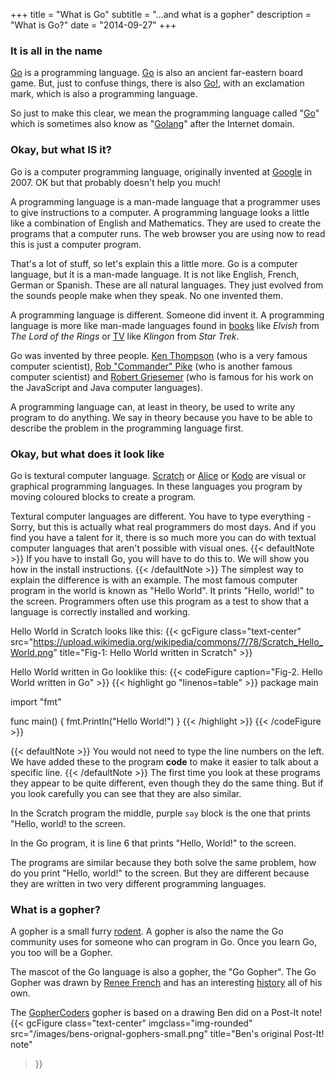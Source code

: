 +++
title = "What is Go"
subtitle = "...and what is a gopher"
description = "What is Go?"
date = "2014-09-27"
+++
### It is all in the name

[Go](http://golang.org) is a programming language. [Go](http://en.wikipedia.org/wiki/Go_(game))
is also an ancient far-eastern board game. But, just to confuse things, there is also
[Go!](http://en.wikipedia.org/wiki/Go!_%28programming_language%29), with an exclamation mark,
which is also a programming language.

So just to make this clear, we mean the programming language called "[Go](http://golang.org)" which
is sometimes also know as "[Golang](http://golang.org)" after the Internet domain.

### Okay, but what IS it?

Go is a computer programming language, originally invented at [Google](http://www.google.com)
in 2007. OK but that probably doesn't help you much!

A programming language is a man-made language that a programmer uses to give instructions to
a computer. A programming language looks a little like a combination of English and Mathematics.
They are used to create the programs that a computer runs. The web browser you are using
now to read this is just a computer program.

That's a lot of stuff, so let's explain this a little more. Go is a computer language, but it
is a man-made language. It is not like English, French, German or Spanish. These are all natural
languages. They just evolved from the sounds people make when they speak. No one invented them.

A programming language is different. Someone did invent it. A programming language
is more like man-made languages found in [books](http://www.britannica.com/list/15/6-fictional-languages-you-can-really-learn)
like _Elvish_ from _The Lord of the Rings_ or [TV](http://www.britannica.com/list/15/6-fictional-languages-you-can-really-learn)
like _Klingon_ from _Star Trek_.

Go was invented by three people.
[Ken Thompson](http://en.wikipedia.org/wiki/Ken_Thompson)
(who is a very famous computer scientist),
[Rob "Commander" Pike](https://en.wikipedia.org/wiki/Rob_Pike)
(who is another famous computer scientist) and
[Robert Griesemer](http://http://en.wikipedia.org/wiki/Robert_Griesemer)
(who is famous for his work on the JavaScript and Java computer languages).

A programming language can, at least in theory, be used to write any program to
do anything. We say in theory because you have to be able to describe the problem
in the programming language first.

### Okay, but what does it look like

Go is textural computer language. [Scratch](https://scratch.mit.edu/) or
[Alice](http://www.alice.org/index.php) or [Kodo](http://www.kodugamelab.com/) are
visual or graphical programming languages. In these languages you program by
moving coloured blocks to create a program.

Textural computer languages are different. You have to type everything - Sorry,
but this is actually what real programmers do most days. And if you find you have a
talent for it, there is so much more you can do with textual computer languages that
aren't possible with visual ones.
{{< defaultNote >}}
If you have to install Go, you will have to do this to. We will show you how in
the install instructions.
{{< /defaultNote >}}
The simplest way to explain the difference is with an example. The most famous
computer program in the world is known as "Hello World". It prints "Hello, world!"
to the screen. Programmers often use this program as a test to show that a
language is correctly installed and working.

Hello World in Scratch looks like this:
{{< gcFigure class="text-center" src="https://upload.wikimedia.org/wikipedia/commons/7/78/Scratch_Hello_World.png" title="Fig-1: Hello World written in Scratch" >}}

Hello World written in Go looklike this:
{{< codeFigure caption="Fig-2. Hello World written in Go" >}}
{{< highlight go "linenos=table" >}}
package main

import "fmt"

func main() {
    fmt.Println("Hello World!")
}
{{< /highlight >}}
{{< /codeFigure >}}

{{< defaultNote >}}
You would not need to type the line numbers on the left. We have added these to
the program __code__ to make it easier to talk about a specific line.
{{< /defaultNote >}}
The first time you look at these programs they appear to be quite different,
even though they do the same thing. But if you look carefully you can see that
they are also similar.

In the Scratch program the middle, purple `say` block is the one that prints
"Hello, world! to the screen.

In the Go program, it is line 6 that prints "Hello, World!" to the screen.

The programs are similar because they both solve the same problem, how do you
print "Hello, world!" to the screen. But they are different because they are
written in two very different programming languages.

### What is a gopher?
A gopher is a small furry [rodent](http://en.wikipedia.org/wiki/Gopher).
A gopher is also the name the Go community uses for someone who can program in
Go. Once you learn Go, you too will be a Gopher.

The mascot of the Go language is also a gopher, the "Go Gopher".
The Go Gopher was drawn by [Renee French](http://reneefrench.blogspot.co.uk/)
and has an interesting [history](http://blog.golang.org/gopher "The history of the Go Gopher")
all of his own.

The [GopherCoders](/) gopher is based on a drawing Ben did on a Post-It note!
{{< gcFigure
class="text-center"
imgclass="img-rounded"
src="/images/bens-orignal-gophers-small.png"
title="Ben's original Post-It! note"
>}}
